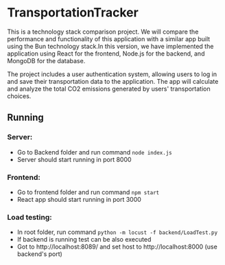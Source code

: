 # TransportationTracker

This is a technology stack comparison project. We will compare the performance and functionality of this application with a similar app built using the Bun technology stack.In this version, we have implemented the application using React for the frontend, Node.js for the backend, and MongoDB for the database. 

The project includes a user authentication system, allowing users to log in and save their transportation data to the application. The app will calculate and analyze the total CO2 emissions generated by users' transportation choices.

## Running

### Server:
- Go to Backend folder and run command `node index.js`
- Server should start running in port 8000

### Frontend:
- Go to frontend folder and run command `npm start`
- React app should start running in port 3000

### Load testing:
- In root folder, run command `python -m locust -f backend/LoadTest.py`
- If backend is running test can be also executed
- Got to  http://localhost:8089/ and set host to http://localhost:8000 (use backend's port)